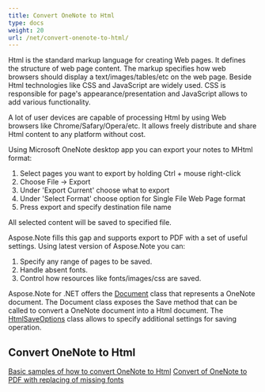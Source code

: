 ```yaml
---
title: Convert OneNote to Html
type: docs
weight: 20
url: /net/convert-onenote-to-html/
---
```


Html is the standard markup language for creating Web pages. It defines the structure of web page content. The markup specifies how web browsers should display a text/images/tables/etc on the web page. 
Beside Html technologies like CSS and JavaScript are widely used.
CSS is responsible for page's appearance/presentation and JavaScript allows to add various functionality.

A lot of user devices are capable of processing Html by using Web browsers like Chrome/Safary/Opera/etc.
It allows freely distribute and share Html content to any platform without cost.


Using Microsoft OneNote desktop app you can export your notes to MHtml format:
1. Select pages you want to export by holding Ctrl + mouse right-click 
2. Choose File -> Export
3. Under 'Export Current' choose what to export
4. Under 'Select Format' choose option for Single File Web Page format
5. Press export and specify destination file name

All selected content will be saved to specified file.


Aspose.Note fills this gap and supports export to PDF with a set of useful settings.
Using latest version of Aspose.Note you can:
1. Specify any range of pages to be saved.
2. Handle absent fonts.
3. Control how resources like fonts/images/css are saved.


Aspose.Note for .NET offers the [Document](https://apireference.aspose.com/note/net/aspose.note/document) class that represents a OneNote document. The Document class exposes the Save method that can be called to convert a OneNote document into a Html document. The [HtmlSaveOptions](https://apireference.aspose.com/note/net/aspose.note.saving/htmlsaveoptions) class allows to specify additional settings for saving operation.


## **Convert OneNote to Html**
[Basic samples of how to convert OneNote to Html](https://docs.aspose.com/note/net/convert-onenote-to-html/basic-samples/)
[Convert of OneNote to PDF with replacing of missing fonts](https://docs.aspose.com/note//net/convert-onenote-to-html/using-user-callbacks/)

